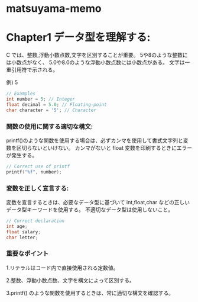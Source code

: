 # matsuyama-memo

# Chapter1 データ型を理解する:

C では、整数,浮動小数点数,文字を区別することが重要。
5や8のような整数には小数点がなく、 5.0や8.0のような浮動小数点数には小数点がある。
文字は一重引用符で示される。

例) 5
```c
// Examples
int number = 5; // Integer
float decimal = 5.0; // Floating-point
char character = '5'; // Character

```

### 関数の使用に関する適切な構文:

printf()のような関数を使用する場合は、必ずカンマを使用して書式文字列と変数を区切らないといけない。
カンマがないと float 変数を印刷するときにエラーが発生する。

```c
// Correct use of printf
printf("%f", number);
```

### 変数を正しく宣言する:

変数を宣言するときは、必要なデータ型に基づいて int,float,char などの正しいデータ型キーワードを使用する。
不適切なデータ型は使用しないこと。

```c
// Correct declaration
int age;
float salary;
char letter;
```

### 重要なポイント
1.リテラルはコード内で直接使用される定数値。

2.整数、浮動小数点数、文字を構文によって区別する。

3.printf() のような関数を使用するときは、常に適切な構文を確認する。
